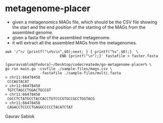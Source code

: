 # metagenome-placer

- given a metagenomics MAGs file, which should be the CSV file showing the start and the end position of the starting of the MAGs from the assembled genome.
- given a fasta file of the assembled metagenome. 
- it will extract all the assembled MAGs from the metagenomes. 

```
awk '/^>/ {printf("\n%s\n",$0);next; } { printf("%s",$0);}  \
                         END {printf("\n");}' fastafile > faster.fasta

[gauravsablok@fedora]~/Desktop/codecreatede/go-metagenome-placer% \
go run main.go -csvfile ./sample-files/mags.csv \ 
                -fastafile ./sample-files/multi.fasta
> chr11:66478458
 CCCAGTACAT
> chr11:66478458
 TGTCTAGCCTGGACTGCCGT
> chr11:66478458
 CGCCTCTATGCCTACCACCTGTCCCGTGCCGCCTGGTACG
> chr11:66478458
 CAGACCTCCCCTGAGGCCCCCTACATCTAT

```

Gaurav Sablok

